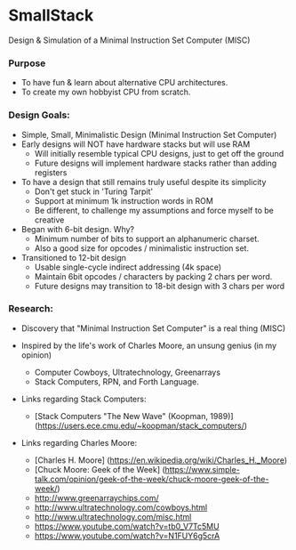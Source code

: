 # SmallStack
Design &amp; Simulation of a Minimal Instruction Set Computer (MISC)

### Purpose
- To have fun & learn about alternative CPU architectures.
- To create my own hobbyist CPU from scratch.

### Design Goals:
- Simple, Small, Minimalistic Design (Minimal Instruction Set Computer)
- Early designs will NOT have hardware stacks but will use RAM
    - Will initially resemble typical CPU designs, just to get off the ground
    - Future designs will implement hardware stacks rather than adding registers
- To have a design that still remains truly useful despite its simplicity
    - Don't get stuck in 'Turing Tarpit'
    - Support at minimum 1k instruction words in ROM
    - Be different, to challenge my assumptions and force myself to be creative
- Began with 6-bit design.  Why?
    - Minimum number of bits to support an alphanumeric charset.
    - Also a good size for opcodes / minimalistic instruction set.
- Transitioned to 12-bit design
    - Usable single-cycle indirect addressing (4k space)
    - Maintain 6bit opcodes / characters by packing 2 chars per word.
    - Future designs  may transition to 18-bit design with 3 chars per word

### Research:
- Discovery that "Minimal Instruction Set Computer" is a real thing (MISC)
- Inspired by the life's work of Charles Moore, an unsung genius (in my opinion)
    - Computer Cowboys, Ultratechnology, Greenarrays
    - Stack Computers, RPN, and Forth Language.
- Links regarding Stack Computers:

    - [Stack Computers "The New Wave" (Koopman, 1989)]
      (https://users.ece.cmu.edu/~koopman/stack_computers/)

- Links regarding Charles Moore:
    - [Charles H. Moore]
      (https://en.wikipedia.org/wiki/Charles_H._Moore)
    - [Chuck Moore: Geek of the Week]
      (https://www.simple-talk.com/opinion/geek-of-the-week/chuck-moore-geek-of-the-week/)
    - http://www.greenarraychips.com/
    - http://www.ultratechnology.com/cowboys.html
    - http://www.ultratechnology.com/misc.html
    - https://www.youtube.com/watch?v=tb0_V7Tc5MU
    - https://www.youtube.com/watch?v=N1FUY6g5crA



